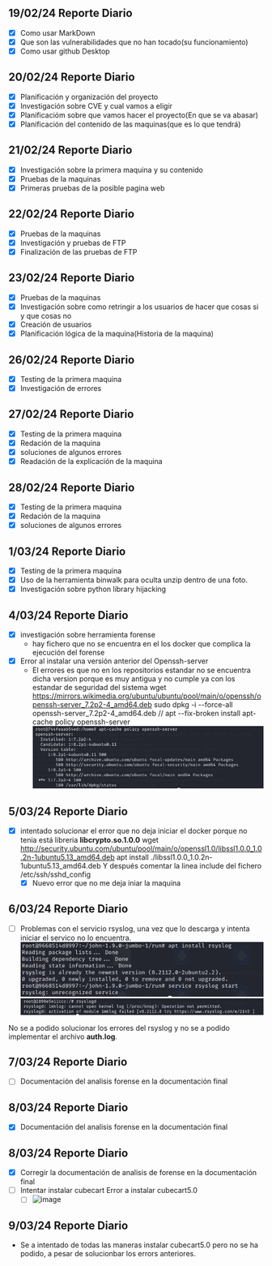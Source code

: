 ## 19/02/24 Reporte Diario
- [X] Como usar MarkDown
- [X] Que son las vulnerabilidades que no han tocado(su funcionamiento)
- [X] Como usar github Desktop

## 20/02/24 Reporte Diario

- [X] Planificación y organización del proyecto
- [X] Investigación sobre CVE y cual vamos a eligir
- [X] Planificacióm sobre que vamos hacer el proyecto(En que se va abasar)
- [X] Planificación del contenido de las maquinas(que es lo que tendrá)

## 21/02/24 Reporte Diario
- [X] Investigación sobre la primera maquina y su contenido
- [X] Pruebas de la maquinas
- [X] Primeras pruebas de la posible pagina web

## 22/02/24 Reporte Diario
- [X] Pruebas de la maquinas
- [X] Investigación y pruebas de FTP
- [X] Finalización de las pruebas de FTP

## 23/02/24 Reporte Diario
- [X] Pruebas de la maquinas
- [X] Investigación sobre como retringir a los usuarios de hacer que cosas si y que cosas no
- [X] Creación de usuarios
- [X] Planificación lógica de la maquina(Historia de la maquina)

## 26/02/24 Reporte Diario
- [X] Testing de la primera maquina
- [X] Investigación de errores

## 27/02/24 Reporte Diario
- [X] Testing de la primera maquina
- [X] Redación de la maquina
- [X] soluciones de algunos errores
- [X] Readación de la explicación de la maquina

## 28/02/24 Reporte Diario
- [X] Testing de la primera maquina
- [X] Redación de la maquina
- [X] soluciones de algunos errores

## 1/03/24 Reporte Diario
- [X] Testing de la primera maquina
- [X] Uso de la herramienta binwalk para oculta unzip dentro de una foto.
- [X] Investigación sobre python library hijacking

## 4/03/24 Reporte Diario
- [X] investigación sobre herramienta forense
    - hay fichero que no se encuentra en el los docker que complica la ejecución del forense
- [X] Error al instalar una versión anterior del Openssh-server
    - El errores es que no en los repositorios estandar no se encuentra dicha version porque es muy antigua y no cumple ya con los estandar de seguridad del sistema
       wget https://mirrors.wikimedia.org/ubuntu/ubuntu/pool/main/o/openssh/openssh-server_7.2p2-4_amd64.deb
       sudo dpkg -i --force-all openssh-server_7.2p2-4_amd64.deb
       //
       apt --fix-broken install
       apt-cache policy openssh-server
![alt text](image.png)

## 5/03/24 Reporte Diario
- [X] intentado solucionar el error que no deja iniciar el docker porque no tenia está libreria **libcrypto.so.1.0.0**
wget http://security.ubuntu.com/ubuntu/pool/main/o/openssl1.0/libssl1.0.0_1.0.2n-1ubuntu5.13_amd64.deb
apt install ./libssl1.0.0_1.0.2n-1ubuntu5.13_amd64.deb
Y después comentar la linea include del fichero /etc/ssh/sshd_config
    - [X] Nuevo error que no me deja iniar la maquina 

## 6/03/24 Reporte Diario
- [ ] Problemas con el servicio rsyslog, una vez que lo descarga y intenta iniciar el servico no lo encuentra.
![alt text](image-1.png)
![alt text](image-2.png)

No se a podido solucionar los errores del rsyslog y no se a podido implementar el archivo **auth.log**.

## 7/03/24 Reporte Diario

- [ ] Documentación del analisis forense en la documentación final

## 8/03/24 Reporte Diario

- [x] Documentación del analisis forense en la documentación final

## 8/03/24 Reporte Diario

- [x] Corregir la documentación de analisis de forense en la documentación final
- [ ] Intentar instalar cubecart
      Error a instalar cubecart5.0
    - [ ] ![image](https://github.com/Dani-ITB24/Proyecto-Final/assets/160489903/99e6f923-e8f5-4d48-8651-f42783642da1)
     
## 9/03/24 Reporte Diario
- Se a intentado de todas las maneras instalar cubecart5.0 pero no se ha podido, a pesar de solucionbar los errors anteriores.
